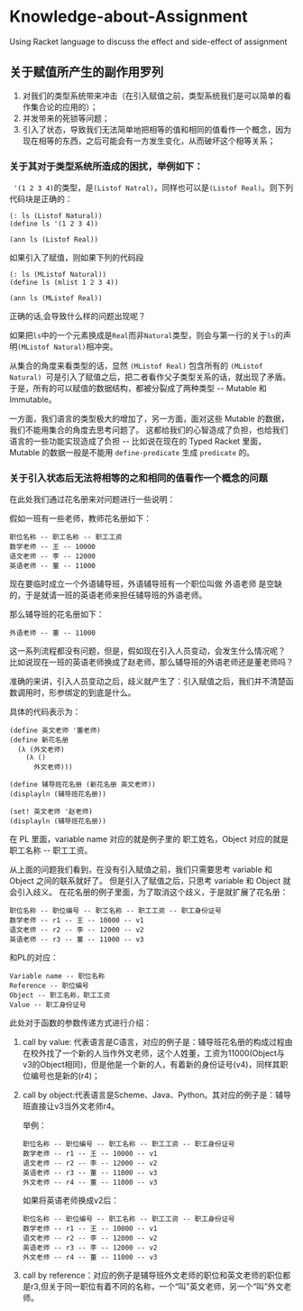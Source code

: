 # Knowledge-about-Assignment
Using Racket language to discuss the effect and side-effect of assignment 

## 关于赋值所产生的副作用罗列
1. 对我们的类型系统带来冲击（在引入赋值之前，类型系统我们是可以简单的看作集合论的应用的）；
2. 并发带来的死锁等问题；
3. 引入了状态，导致我们无法简单地把相等的值和相同的值看作一个概念，因为现在相等的东西，之后可能会有一方发生变化，从而破坏这个相等关系；

### 关于其对于类型系统所造成的困扰，举例如下：
`` '(1 2 3 4)``的类型，是``(Listof Natral)``，同样也可以是``(Listof Real)``。则下列代码块是正确的：
``` Racket
(: ls (Listof Natural))
(define ls '(1 2 3 4))

(ann ls (Listof Real))
```

如果引入了赋值，则如果下列的代码段
``` Racket
(: ls (MListof Natural))
(define ls (mlist 1 2 3 4))

(ann ls (MListof Real))
```
正确的话,会导致什么样的问题出现呢？

如果把``ls``中的一个元素换成是``Real``而非``Natural``类型，则会与第一行的关于``ls``的声明``(MListof Natural)``相冲突。

从集合的角度来看类型的话，显然 ``(MListof Real)`` 包含所有的 ``(MListof Natural) ``可是引入了赋值之后，把二者看作父子类型关系的话，就出现了矛盾。
于是，所有的可以赋值的数据结构，都被分裂成了两种类型 -- Mutable 和 Immutable。

一方面，我们语言的类型极大的增加了，另一方面，面对这些 Mutable 的数据，我们不能用集合的角度去思考问题了。
这都给我们的心智造成了负担，也给我们语言的一些功能实现造成了负担 -- 比如说在现在的 Typed Racket 里面，Mutable 的数据一般是不能用 ``define-predicate`` 生成 ``predicate`` 的。

### 关于引入状态后无法将相等的之和相同的值看作一个概念的问题

在此处我们通过花名册来对问题进行一些说明：

假如一班有一些老师，教师花名册如下：
```
职位名称 -- 职工名称 -- 职工工资
数学老师 -- 王 -- 10000
语文老师 -- 李 -- 12000
英语老师 -- 董 -- 11000
```

现在要临时成立一个外语辅导班，外语辅导班有一个职位叫做 外语老师 是空缺的，于是就请一班的英语老师来担任辅导班的外语老师。

那么辅导班的花名册如下：
```
外语老师 -- 董 -- 11000
```

这一系列流程都没有问题，但是，假如现在引入人员变动，会发生什么情况呢？
比如说现在一班的英语老师换成了赵老师，那么辅导班的外语老师还是董老师吗？

准确的来讲，引入人员变动之后，歧义就产生了：引入赋值之后，我们并不清楚函数调用时，形参绑定的到底是什么。

具体的代码表示为：
``` Racket
(define 英文老师 '董老师)
(define 新花名册
  (λ (外文老师)
    (λ ()
      外文老师)))

(define 辅导班花名册 (新花名册 英文老师))
(displayln (辅导班花名册))

(set! 英文老师 '赵老师)
(displayln (辅导班花名册))
```

在 PL 里面，variable name 对应的就是例子里的 职工姓名，Object 对应的就是 职工名称 -- 职工工资。

从上面的问题我们看到，在没有引入赋值之前，我们只需要思考 variable 和 Object 之间的联系就好了。
但是引入了赋值之后，只思考 variable 和 Object 就会引入歧义。
在花名册的例子里面，为了取消这个歧义，于是就扩展了花名册：

```
职位名称 -- 职位编号 -- 职工名称 -- 职工工资 -- 职工身份证号
数学老师 -- r1 -- 王 -- 10000 -- v1
语文老师 -- r2 -- 李 -- 12000 -- v2
英语老师 -- r3 -- 董 -- 11000 -- v3
```

和PL的对应：
```
Variable name -- 职位名称
Reference -- 职位编号
Object -- 职工名称，职工工资
Value -- 职工身份证号
```

此处对于函数的参数传递方式进行介绍：
1. call by value: 代表语言是C语言，对应的例子是：辅导班花名册的构成过程由在校外找了一个新的人当作外文老师，这个人姓董，工资为11000(Object与v3的Object相同)，但是他是一个新的人，有着新的身份证号(v4)，同样其职位编号也是新的(r4)；
2. call by object:代表语言是Scheme、Java、Python。其对应的例子是：辅导班直接让v3当外文老师r4。
   
   举例：
   ```
   职位名称 -- 职位编号 -- 职工名称 -- 职工工资 -- 职工身份证号
   数学老师 -- r1 -- 王 -- 10000 -- v1
   语文老师 -- r2 -- 李 -- 12000 -- v2
   英语老师 -- r3 -- 董 -- 11000 -- v3
   外文老师 -- r4 -- 董 -- 11000 -- v3
   ```
   如果将英语老师换成v2后：
   ```
   职位名称 -- 职位编号 -- 职工名称 -- 职工工资 -- 职工身份证号
   数学老师 -- r1 -- 王 -- 10000 -- v1
   语文老师 -- r2 -- 李 -- 12000 -- v2
   英语老师 -- r3 -- 李 -- 12000 -- v2
   外文老师 -- r4 -- 董 -- 11000 -- v3
    ```
3. call by reference：对应的例子是辅导班外文老师的职位和英文老师的职位都是r3,但关于同一职位有着不同的名称，一个“叫”英文老师，另一个“叫”外文老师。
